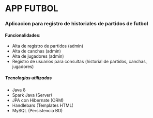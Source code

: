 # APP FUTBOL

### Aplicacion para registro de historiales de partidos de futbol

#### Funcionalidades:
 - Alta de registro de partidos (admin)
 - Alta de canchas (admin)
 - Alta de jugadores (admin)
 - Registro de usuarios para consultas (historial de partidos, canchas, jugadores)


##### Tecnologias utilizadas
 - Java 8 
 - Spark Java (Server)
 - JPA con Hibernate (ORM)
 - Handlebars (Templates HTML)
 - MySQL (Persistencia BD)